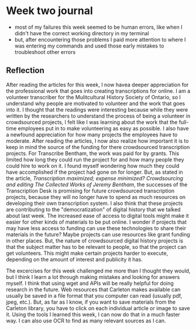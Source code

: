 # Week two journal
- most of my failures this week seemed to be human errors, like when I didn't have the correct working directory in my terminal
- but, after encountering those problems I paid more attention to where I was entering my commands and used those early mistakes to troubleshoot other errors

## Reflection
  After reading the articles for this week, I now havea deeper appreciation for the professional work that goes into creating transcriptions for online. I am a volunteer transcriber for the Mulitcultural History Society of Ontario, so I understand why people are motivated to volunteer and the work that goes into it. I thought that the readings were interesting because while they were written by the researchers to understand the process of being a volunteer in crowdsourced projects, I felt like I was learning about the work that the full-time employees put in to make volunteering as easy as possible. I also have a newfound appreciation for how many projects the employees have to moderate. 
  After reading the articles, I now also realize how important it is to keep in mind the source of the funding for there crowdsourced transcription projects. For Transcribe Bentham, the work was paid for by grants. This limited how long they could run the project for and how many people they could hire to work on it. I found myself wondering how much they could have accomplished if the project had gone on for longer. But, as stated in the article, *Transcription maximized; expense minimized? Crowdsourcing and editing The Collected Works of Jeremy Bentham*, the successes of the Transcription Desk is promising for future crowdsourced transcription projects, because they will no longer have to spend as much resources on developing their own transcription system. I also think that these projects are contributing to the "democratization" of digital history that we talked about last week. The increased ease of access to digital tools might make it easier for other kinds of materials to be put online. I wonder if projects that may have less access to funding can use these technologies to share their materials in the future? Maybe projects can use resources like grant funding in other places. But, the nature of crowdsourced digital history projects is that the subject matter has to be relevant to people, so that the project can get volunteers. This might make certain projects harder to execute, depending on the amount of interest and publicity it has. 

  The excercises for this week challenged me more than I thought they would, but I think I learn a lot through making mistakes and looking for answers myself. I think that using wget and APIs will be really helpful for doing research in the future. Web resources that Carleton makes available can usually be saved in a file format that you computer can read (usually pdf, jpeg, etc.). But, as far as I know, if you want to save materials from the Carleton library, you have to click on each individual article or image to save it. Using the tools I learned this week, I can now do that in a much faster way. I can also use OCR to find as many relevant sources as I can.
